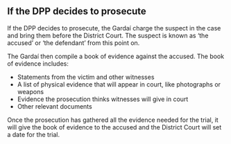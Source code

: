 ##  If the DPP decides to prosecute

If the DPP decides to prosecute, the Gardaí charge the suspect in the case and
bring them before the District Court. The suspect is known as ‘the accused’ or
‘the defendant’ from this point on.

The Gardaí then compile a book of evidence against the accused. The book of
evidence includes:

  * Statements from the victim and other witnesses 
  * A list of physical evidence that will appear in court, like photographs or weapons 
  * Evidence the prosecution thinks witnesses will give in court 
  * Other relevant documents 

Once the prosecution has gathered all the evidence needed for the trial, it
will give the book of evidence to the accused and the District Court will set
a date for the trial.

